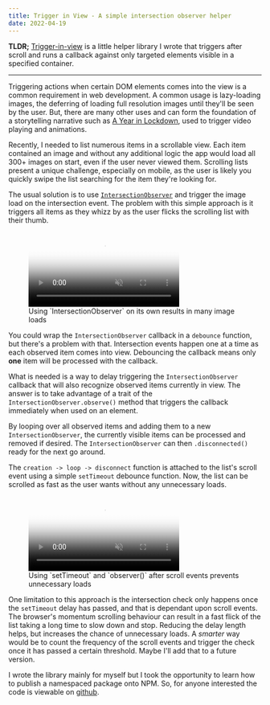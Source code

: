 ```yaml
---
title: Trigger in View - A simple intersection observer helper
date: 2022-04-19
---
```


**TLDR;** [Trigger-in-view][trigger] is a little helper library I wrote that
triggers after scroll and runs a callback against only targeted elements visible
in a specified container.

---

Triggering actions when certain DOM elements comes into the view is a common
requirement in web development. A common usage is lazy-loading images, the
deferring of loading full resolution images until they'll be seen by the user.
But, there are many other uses and can form the foundation of a storytelling
narrative such as [A Year in Lockdown][lockdown], used to trigger video playing
and animations.

Recently, I needed to list numerous items in a scrollable view. Each item
contained an image and without any additional logic the app would load all 300+
images on start, even if the user never viewed them. Scrolling lists present a
unique challenge, especially on mobile, as the user is likely you quickly swipe
the list searching for the item they're looking for.

The usual solution is to use [`IntersectionObserver`][intersection] and trigger
the image load on the intersection event. The problem with this simple approach
is it triggers all items as they whizz by as the user flicks the scrolling list
with their thumb.

<figure>
<video
  controls
  playsinline
  muted
  preload="meta"
  poster="videos/firefox-intersection-scroll-demo-web.png">

  <source src="videos/firefox-intersection-scroll-demo-web.mp4" type="video/mp4">
</video>
<figcaption>
  Using `IntersectionObserver` on its own results in many image loads
</figcaption>
</figure>

You could wrap the `IntersectionObserver` callback in a `debounce` function, but
there's a problem with that. Intersection events happen one at a time as each
observed item comes into view. Debouncing the callback means only **one** item
will be processed with the callback.

What is needed is a way to delay triggering the `IntersectionObserver` callback
that will also recognize observed items currently in view. The answer is to take
advantage of a trait of the `IntersectionObserver.observe()` method that
triggers the callback immediately when used on an element.

By looping over all observed items and adding them to a new
`IntersectionObserver`, the currently visible items can be processed and removed
if desired. The `IntersectionObserver` can then `.disconnected()` ready for the
next go around.

The `creation -> loop -> disconnect` function is attached to the list's scroll
event using a simple `setTimeout` debounce function. Now, the list can be
scrolled as fast as the user wants without any unnecessary loads.

<figure>
<video
  controls
  playsinline
  muted
  preload="meta"
  poster="videos/firefox-lazy-scroll-demo-web.png">

  <source src="videos/firefox-lazy-scroll-demo-web.mp4" type="video/mp4">
</video>
<figcaption>
  Using `setTimeout` and `observer()` after scroll events prevents unnecessary loads 
</figcaption>
</figure>

One limitation to this approach is the intersection check only happens once the
`setTimeout` delay has passed, and that is dependant upon scroll events. The
browser's momentum scrolling behaviour can result in a fast flick of the list
taking a long time to slow down and stop. Reducing the delay length helps, but
increases the chance of unnecessary loads. A _smarter_ way would be to count the
frequency of the scroll events and trigger the check once it has passed a
certain threshold. Maybe I'll add that to a future version.

I wrote the library mainly for myself but I took the opportunity to learn how to
publish a namespaced package onto NPM. So, for anyone interested the code is
viewable on [github][trigger].

[trigger]: https://github.com/andymason/trigger-in-view
[lockdown]:
  https://www.telegraph.co.uk/news/0/coronavirus-lockdown-year-anniversary-photos/
[intersection]:
  https://developer.mozilla.org/en-US/docs/Web/API/IntersectionObserver
